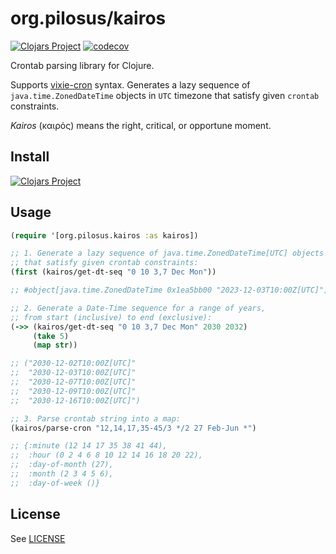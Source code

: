 # org.pilosus/kairos

[![Clojars Project](https://img.shields.io/clojars/v/org.pilosus/kairos.svg)](https://clojars.org/org.pilosus/kairos)
[![codecov](https://codecov.io/gh/pilosus/kairos/branch/main/graph/badge.svg?token=8OKTCKNq17)](https://codecov.io/gh/pilosus/kairos)

Crontab parsing library for Clojure.

Supports [vixie-cron](https://man7.org/linux/man-pages/man5/crontab.5.html)
syntax. Generates a lazy sequence of `java.time.ZonedDateTime` objects
in `UTC` timezone that satisfy given `crontab` constraints.

*Kairos* (καιρός) means the right, critical, or opportune moment.

## Install

[![Clojars Project](https://clojars.org/org.pilosus/kairos/latest-version.svg)](https://clojars.org/org.pilosus/kairos)

## Usage

```clojure
(require '[org.pilosus.kairos :as kairos])

;; 1. Generate a lazy sequence of java.time.ZonedDateTime[UTC] objects
;; that satisfy given crontab constraints:
(first (kairos/get-dt-seq "0 10 3,7 Dec Mon"))

;; #object[java.time.ZonedDateTime 0x1ea5bb00 "2023-12-03T10:00Z[UTC]"]

;; 2. Generate a Date-Time sequence for a range of years,
;; from start (inclusive) to end (exclusive):
(->> (kairos/get-dt-seq "0 10 3,7 Dec Mon" 2030 2032)
     (take 5)
     (map str))

;; ("2030-12-02T10:00Z[UTC]"
;;  "2030-12-03T10:00Z[UTC]"
;;  "2030-12-07T10:00Z[UTC]"
;;  "2030-12-09T10:00Z[UTC]"
;;  "2030-12-16T10:00Z[UTC]")

;; 3. Parse crontab string into a map:
(kairos/parse-cron "12,14,17,35-45/3 */2 27 Feb-Jun *")

;; {:minute (12 14 17 35 38 41 44),
;;  :hour (0 2 4 6 8 10 12 14 16 18 20 22),
;;  :day-of-month (27),
;;  :month (2 3 4 5 6),
;;  :day-of-week ()}
```

## License

See [LICENSE](https://github.com/pilosus/kairos/tree/main/LICENSE)
